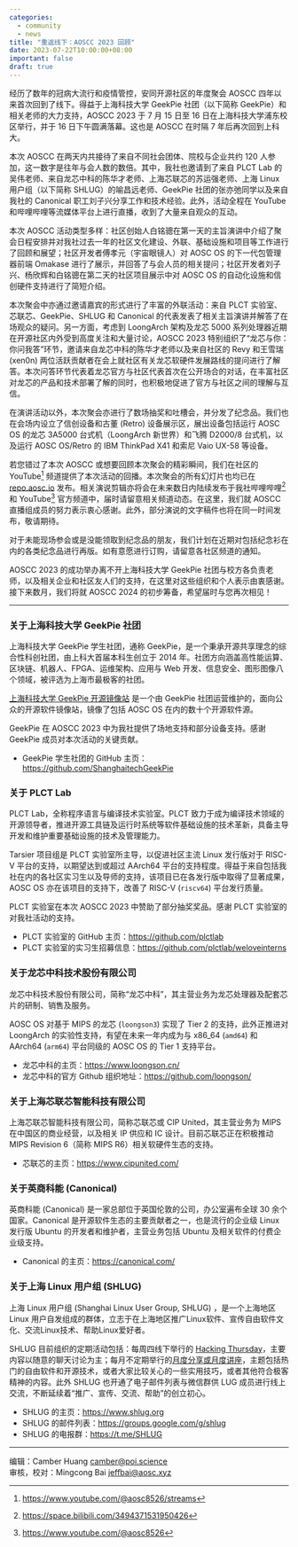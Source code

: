 ```yaml
---
categories:
  - community
  - news
title: "重返线下：AOSCC 2023 回顾"
date: 2023-07-22T10:00:00+08:00
important: false
draft: true
---
```


经历了数年的冠病大流行和疫情管控，安同开源社区的年度聚会 AOSCC 四年以来首次回到了线下。得益于上海科技大学 GeekPie 社团（以下简称 GeekPie）和相关老师的大力支持，AOSCC 2023 于 7 月 15 日至 16 日在上海科技大学浦东校区举行，并于 16 日下午圆满落幕。这也是 AOSCC 在时隔 7 年后再次回到上科大。

本次 AOSCC 在两天内共接待了来自不同社会团体、院校与企业共约 120 人参加，这一数字是往年与会人数的数倍。其中，我社也邀请到了来自 PLCT Lab 的吴伟老师、来自龙芯中科的陈华才老师、上海芯联芯的苏运强老师、上海 Linux 用户组（以下简称 SHLUG）的喻昌远老师、GeekPie 社团的张亦弛同学以及来自我社的 Canonical 职工刘子兴分享工作和技术经验。此外，活动全程在 YouTube 和哔哩哔哩等流媒体平台上进行直播，收到了大量来自观众的互动。

<!--- 图片：合影 -->

本次 AOSCC 活动类型多样：社区创始人白铭骢在第一天的主旨演讲中介绍了聚会日程安排并对我社过去一年的社区文化建设、外联、基础设施和项目等工作进行了回顾和展望；社区开发者傅孝元（宇宙眼镜人）对 AOSC OS 的下一代包管理器前端 Omakase 进行了展示，并回答了与会人员的相关提问；社区开发者刘子兴、杨欣辉和白铭骢在第二天的社区项目展示中对 AOSC OS 的自动化设施和信创硬件支持进行了简短介绍。

本次聚会中亦通过邀请嘉宾的形式进行了丰富的外联活动：来自 PLCT 实验室、芯联芯、GeekPie、SHLUG 和 Canonical 的代表发表了相关主旨演讲并解答了在场观众的疑问。另一方面，考虑到 LoongArch 架构及龙芯 5000 系列处理器近期在开源社区内外受到高度关注和大量讨论，AOSCC 2023 特别组织了“龙芯与你：你问我答”环节，邀请来自龙芯中科的陈华才老师以及来自社区的 Revy 和王雪瑞 (xen0n) 两位活跃贡献者在会上就社区有关龙芯软硬件发展路线的提问进行了解答。本次问答环节代表着龙芯官方与社区代表首次在公开场合的对话，在丰富社区对龙芯的产品和技术部署了解的同时，也积极地促进了官方与社区之间的理解与互信。

在演讲活动以外，本次聚会亦进行了数场抽奖和吐槽会，并分发了纪念品。我们也在会场内设立了信创设备和古董 (Retro) 设备展示区，展出设备包括运行 AOSC OS 的龙芯 3A5000 台式机（LoongArch 新世界）和飞腾 D2000/8 台式机，以及运行 AOSC OS/Retro 的 IBM ThinkPad X41 和索尼 Vaio UX-58 等设备。

<!--- 图片：设备展示 -->

若您错过了本次 AOSCC 或想要回顾本次聚会的精彩瞬间，我们在社区的 YouTube[^1] 频道提供了本次活动的回播。本次聚会的所有幻灯片也均已在 [repo.aosc.io](https://repo.aosc.io/aosc-documentation/aoscc-2023/) 发布。相关演说剪辑亦将会在未来数日内陆续发布于我社哔哩哔哩[^2] 和 YouTube[^3] 官方频道中，届时请留意相关频道动态。在这里，我们就 AOSCC 直播组成员的努力表示衷心感谢。此外，部分演说的文字稿件也将在同一时间发布，敬请期待。

对于未能现场参会或是没能领取到纪念品的朋友，我们计划在近期对包括纪念衫在内的各类纪念品进行再版。如有意愿进行订购，请留意各社区频道的通知。

AOSCC 2023 的成功举办离不开上海科技大学 GeekPie 社团与校方各负责老师，以及相关企业和社区友人们的支持，在这里对这些组织和个人表示由衷感谢。接下来数月，我们将就 AOSCC 2024 的初步筹备，希望届时与您再次相见！

---

### 关于上海科技大学 GeekPie 社团

上海科技大学 GeekPie 学生社团，通称 GeekPie，是一个秉承开源共享理念的综合性科创社团，由上科大首届本科生创立于 2014 年。社团方向涵盖高性能运算、区块链、机器人、FPGA、运维架构、应用与 Web 开发、信息安全、图形图像八个领域，被评选为上海市最极客的社团。

[上海科技大学 GeekPie 开源镜像站](https://mirrors.shanghaitech.edu.cn/) 是一个由 GeekPie 社团运营维护的，面向公众的开源软件镜像站，镜像了包括 AOSC OS 在内的数十个开源软件源。

GeekPie 在 AOSCC 2023 中为我社提供了场地支持和部分设备支持。感谢 GeekPie 成员对本次活动的关键贡献。

- GeekPie 学生社团的 GitHub 主页：https://github.com/ShanghaitechGeekPie

### 关于 PLCT Lab

PLCT Lab，全称程序语言与编译技术实验室。PLCT 致力于成为编译技术领域的开源领导者，推进开源工具链及运行时系统等软件基础设施的技术革新，具备主导开发和维护重要基础设施的技术及管理能力。

Tarsier 项目组是 PLCT 实验室所主导，以促进社区主流 Linux 发行版对于 RISC-V 平台的支持，以期望达到或超过 AArch64 平台的支持程度。得益于来自包括我社在内的各社区实习生以及导师的支持，该项目已在各发行版中取得了显著成果，AOSC OS 亦在该项目的支持下，改善了 RISC-V (`riscv64`) 平台发行质量。

PLCT 实验室在本次 AOSCC 2023 中赞助了部分抽奖奖品。感谢 PLCT 实验室的对我社活动的支持。

- PLCT 实验室的 GitHub 主页：https://github.com/plctlab  
- PLCT 实验室的实习生招募信息：https://github.com/plctlab/weloveinterns

### 关于龙芯中科技术股份有限公司

龙芯中科技术股份有限公司，简称“龙芯中科”，其主营业务为龙芯处理器及配套芯片的研制、销售及服务。

AOSC OS 对基于 MIPS 的龙芯 (`loongson3`) 实现了 Tier 2 的支持，此外正推进对 LoongArch 的实验性支持，有望在未来一年内成为与 x86_64 (`amd64`) 和 AArch64 (`arm64`) 平台同级的 AOSC OS 的 Tier 1 支持平台。

- 龙芯中科的主页：https://www.loongson.cn/
- 龙芯中科的官方 Github 组织地址：https://github.com/loongson/

### 关于上海芯联芯智能科技有限公司

上海芯联芯智能科技有限公司，简称芯联芯或 CIP United，其主营业务为 MIPS 在中国区的商业经营，以及相关 IP 供应和 IC 设计。目前芯联芯正在积极推动 MIPS Revision 6（简称 MIPS R6）相关软硬件生态的支持。

- 芯联芯的主页：https://www.cipunited.com/

### 关于英商科能 (Canonical)

英商科能 (Canonical) 是一家总部位于英国伦敦的公司，办公室遍布全球 30 余个国家。Canonical 是开源软件生态的主要贡献者之一，也是流行的企业级 Linux 发行版 Ubuntu 的开发者和维护者，主营业务包括 Ubuntu 及相关软件的付费企业级支持。

- Canonical 的主页：https://canonical.com/

### 关于上海 Linux 用户组 (SHLUG)

上海 Linux 用户组 (Shanghai Linux User Group, SHLUG) ，是一个上海地区 Linux 用户自发组成的群体，立志于在上海地区推广Linux软件、宣传自由软件文化、交流Linux技术、帮助Linux爱好者。

SHLUG 目前组织的定期活动包括：每周四线下举行的 [Hacking Thursday](https://www.shlug.org/about/#hacking-thursday)，主要内容以随意的聊天讨论为主；每月不定期举行的[月度分享或月度讲座](https://www.shlug.org/about/#%E6%9C%88%E5%BA%A6%E8%AE%B2%E5%BA%A7monthly-meetup)，主题包括热门的自由软件和开源技术，或者大家比较关心的一些实用技巧，或者其他符合极客精神的内容。此外 SHLUG 也开通了电子邮件列表与微信群供 LUG 成员进行线上交流，不断延续着“推广、宣传、交流、帮助”的创立初心。

- SHLUG 的主页：https://www.shlug.org
- SHLUG 的邮件列表：https://groups.google.com/g/shlug
- SHLUG 的电报群：https://t.me/SHLUG

---

编辑：Camber Huang <camber@poi.science>  
审核，校对：Mingcong Bai <jeffbai@aosc.xyz>

[^1]: https://www.youtube.com/@aosc8526/streams
[^2]: https://space.bilibili.com/3494371531950426
[^3]: https://www.youtube.com/@aosc8526
